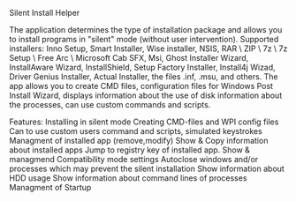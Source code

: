 Silent Install Helper


The application determines the type of installation package and allows you to install programs in "silent" mode 
(without user intervention). 
Supported installers: 
Inno Setup, Smart Installer, Wise installer, NSIS, RAR \ ZIP \ 7z \ 7z Setup \ Free Arc \ Microsoft Cab SFX, Msi,
Ghost Installer Wizard, InstallAware Wizard, InstallShield, Setup Factory Installer, Install4j Wizad, 
Driver Genius Installer, Actual Installer, the files .inf, .msu, and others. The app allows you to create CMD files,
configuration files for Windows Post Install Wizard, displays information about the use of disk information about the processes,
can use custom commands and scripts.

Features:
Installing in silent mode
Creating CMD-files and WPI config files
Can to use custom users command and scripts, simulated keystrokes
Managment of installed app (remove,modify)
Show & Copy information about installed apps
Jump to registry key of installed app.
Show & managmend Compatibility mode settings
Autoclose windows and/or processes which may prevent the silent installation
Show information about HDD usage
Show information about command lines of processes
Managment of Startup
